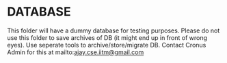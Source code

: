 # DATABASE
This folder will have a dummy database for testing purposes.
Please do not use this folder to save archives of DB (it might end up in front of wrong eyes). Use seperate tools to archive/store/migrate DB.
Contact Cronus Admin for this at mailto:ajay.cse.iitm@gmail.com
